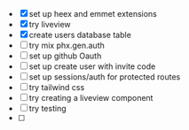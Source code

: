 - [x] set up heex and emmet extensions
- [x] try liveview
- [x] create users database table
- [ ] try mix phx.gen.auth
- [ ] set up github Oauth
- [ ] set up create user with invite code
- [ ] set up sessions/auth for protected routes
- [ ] try tailwind css
- [ ] try creating a liveview component
- [ ] try testing
- [ ] 